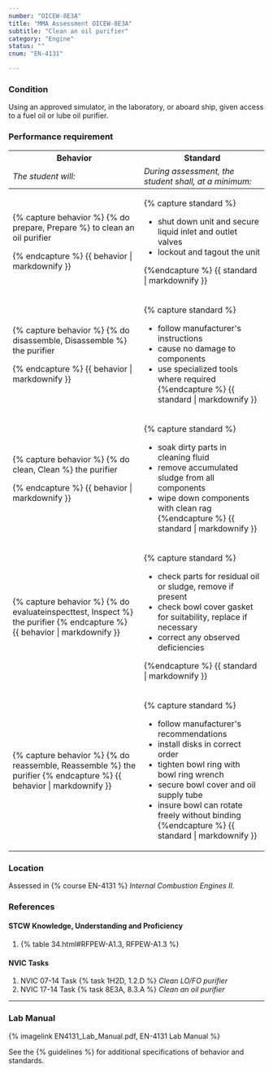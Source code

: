 ```yaml
---
number: "OICEW-8E3A"
title: "MMA Assessment OICEW-8E3A"
subtitle: "Clean an oil purifier"
category: "Engine"
status: ""
cnum: "EN-4131"

---
```

### Condition

Using an approved simulator, in the laboratory, or aboard ship, given access to a fuel oil or lube oil purifier.

### Performance requirement 

<table width='100%' class='Guidelines'>
 <thead>
 <tr>
     <th class='thirty'>Behavior</th>
     <th class='seventy'>Standard</th>
 </tr>
 <tr>
     <td><em>The student will:</em></td>
     <td><em>During assessment, the student shall, at a minimum:</em></td>
 </tr>
 </thead>
 <tbody>
 

<tr><td>

{% capture behavior %}
{% do prepare, Prepare %} to clean an oil purifier

{% endcapture %}
{{ behavior | markdownify }}

</td><td>

{% capture standard %}
* shut down unit and secure liquid inlet and outlet valves
* lockout and tagout the unit

{%endcapture %}
{{ standard | markdownify }}

</td></tr>



<tr><td>

{% capture behavior %}
{% do disassemble, Disassemble %} the purifier

{% endcapture %}
{{ behavior | markdownify }}

</td><td>

{% capture standard %}
* follow manufacturer's instructions
* cause no damage to components
* use specialized tools where required
{%endcapture %}
{{ standard | markdownify }}

</td></tr>



<tr><td>

{% capture behavior %}
{% do clean, Clean %} the purifier

{% endcapture %}
{{ behavior | markdownify }}

</td><td>

{% capture standard %}
* soak dirty parts in cleaning fluid
* remove accumulated sludge from all components
* wipe down components with clean rag
{%endcapture %}
{{ standard | markdownify }}

</td></tr>



<tr><td>

{% capture behavior %}
{% do evaluateinspecttest, Inspect %} the purifier
{% endcapture %}
{{ behavior | markdownify }}

</td><td>

{% capture standard %}
* check parts for residual oil or sludge, remove if present
* check bowl cover gasket for suitability, replace if necessary
* correct any observed deficiencies

{%endcapture %}
{{ standard | markdownify }}

</td></tr>



<tr><td>

{% capture behavior %}
{% do reassemble, Reassemble %} the purifier
{% endcapture %}
{{ behavior | markdownify }}

</td><td>

{% capture standard %}
* follow manufacturer's recommendations
* install disks in correct order
* tighten bowl ring with bowl ring wrench
* secure bowl cover and oil supply tube
* insure bowl can rotate freely without binding
{%endcapture %}
{{ standard | markdownify }}

</td></tr>



 </tbody>
 </table>

### Location

Assessed in  {% course  EN-4131 %}  *Internal Combustion Engines II*.

### References

#### STCW Knowledge, Understanding and Proficiency

1. {% table 34.html#RFPEW-A1.3, RFPEW-A1.3 %}


#### NVIC Tasks


1. NVIC 07-14 Task {% task 1H2D, 1.2.D %} *Clean LO/FO purifier*
1. NVIC 17-14 Task {% task 8E3A, 8.3.A %} *Clean an oil purifier*



***

### Lab Manual

{% imagelink EN4131_Lab_Manual.pdf, EN-4131 Lab Manual %}

See the {% guidelines %} for additional specifications of behavior and standards.